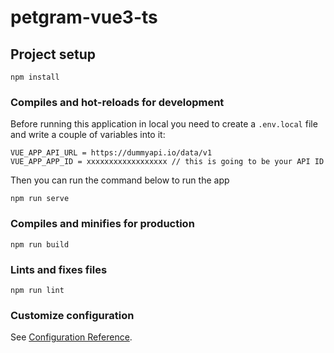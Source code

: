 # petgram-vue3-ts

## Project setup

```
npm install
```

### Compiles and hot-reloads for development

Before running this application in local you need to create a `.env.local` file and write a couple of variables into it:

```
VUE_APP_API_URL = https://dummyapi.io/data/v1
VUE_APP_APP_ID = xxxxxxxxxxxxxxxxxx // this is going to be your API ID
```

Then you can run the command below to run the app

```
npm run serve
```

### Compiles and minifies for production

```
npm run build
```

### Lints and fixes files

```
npm run lint
```

### Customize configuration

See [Configuration Reference](https://cli.vuejs.org/config/).

